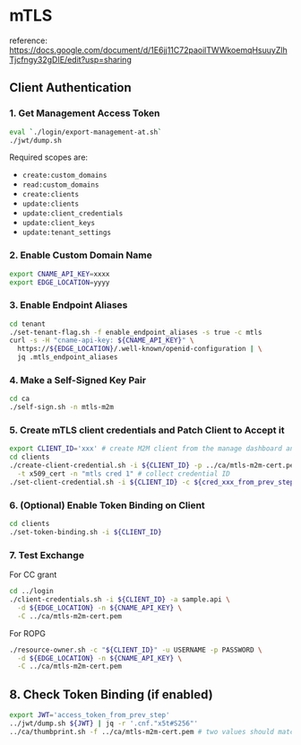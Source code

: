 # mTLS 

reference: https://docs.google.com/document/d/1E6jj11C72paoilTWWkoemqHsuuyZlhTjcfngy32gDIE/edit?usp=sharing

## Client Authentication 

### 1. Get Management Access Token
```bash
eval `./login/export-management-at.sh`
./jwt/dump.sh
```

Required scopes are:
* `create:custom_domains`
* `read:custom_domains`
* `create:clients`
* `update:clients`
* `update:client_credentials`
* `update:client_keys`
* `update:tenant_settings`


### 2. Enable Custom Domain Name
```bash
export CNAME_API_KEY=xxxx
export EDGE_LOCATION=yyyy
```

### 3. Enable Endpoint Aliases
```bash
cd tenant
./set-tenant-flag.sh -f enable_endpoint_aliases -s true -c mtls
curl -s -H "cname-api-key: ${CNAME_API_KEY}" \
  https://${EDGE_LOCATION}/.well-known/openid-configuration | \
  jq .mtls_endpoint_aliases 
```

### 4. Make a Self-Signed Key Pair
```bash
cd ca
./self-sign.sh -n mtls-m2m
```

### 5. Create mTLS client credentials and Patch Client to Accept it
```bash
export CLIENT_ID='xxx' # create M2M client from the manage dashboard and assign audience and scopes
cd clients
./create-client-credential.sh -i ${CLIENT_ID} -p ../ca/mtls-m2m-cert.pem \
  -t x509_cert -n "mtls cred 1" # collect credential ID
./set-client-credential.sh -i ${CLIENT_ID} -c ${cred_xxx_from_prev_step}  -t self_signed_tls_client_auth
```

### 6. (Optional) Enable Token Binding on Client
```bash
cd clients
./set-token-binding.sh -i ${CLIENT_ID}
```

### 7. Test Exchange
For CC grant
```bash
cd ../login
./client-credentials.sh -i ${CLIENT_ID} -a sample.api \
  -d ${EDGE_LOCATION} -n ${CNAME_API_KEY} \
  -C ../ca/mtls-m2m-cert.pem
```

For ROPG
```bash
./resource-owner.sh -c "${CLIENT_ID}" -u USERNAME -p PASSWORD \
  -d ${EDGE_LOCATION} -n ${CNAME_API_KEY} \
  -C ../ca/mtls-m2m-cert.pem 
```

## 8. Check Token Binding (if enabled)
```bash
export JWT='access_token_from_prev_step'
../jwt/dump.sh ${JWT} | jq -r '.cnf."x5t#S256"' 
../ca/thumbprint.sh -f ../ca/mtls-m2m-cert.pem # two values should match 
``` 